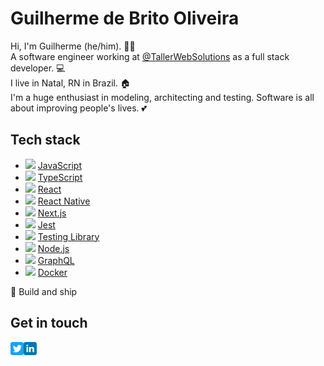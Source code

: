 # Guilherme de Brito Oliveira
Hi, I'm Guilherme (he/him). :technologist: <br />
A software engineer working at [@TallerWebSolutions](https://github.com/TallerWebSolutions) as a full stack developer. :computer: <br />
I live in Natal, RN in Brazil. :house: <br />
I'm a huge enthusiast in modeling, architecting and testing. Software is all about improving people's lives. 💕

## Tech stack
- <img src="https://upload.wikimedia.org/wikipedia/commons/6/6a/JavaScript-logo.png" height="20px" /> [JavaScript](https://developer.mozilla.org/en-US/docs/Web/JavaScript)
- <img src="https://miro.medium.com/max/816/1*mn6bOs7s6Qbao15PMNRyOA.png" height="20px" /> [TypeScript](https://github.com/microsoft/TypeScript)
- <img src="https://reactnative.dev/img/header_logo.svg" height="15px" /> [React](https://github.com/facebook/react)
- <img src="https://encrypted-tbn0.gstatic.com/images?q=tbn%3AANd9GcT_aOiBE0YqZ0HYiasvYO5-ViKVnYzEBvhzpw&usqp=CAU" height="15px" /> [React Native](https://github.com/facebook/react-native)
- <img src="https://upload.wikimedia.org/wikipedia/commons/thumb/8/8e/Nextjs-logo.svg/800px-Nextjs-logo.svg.png" height="15px" /> [Next.js](https://github.com/zeit/next.js/)
- <img src="https://seeklogo.com/images/J/jest-logo-F9901EBBF7-seeklogo.com.png" height="15px" /> [Jest](https://github.com/facebook/jest)
- <img src="https://testing-library.com/img/octopus-128x128.png" height="15px" /> [Testing Library](https://github.com/testing-library)
- <img src="https://nodejs.org/static/images/logo-hexagon-card.png" height="20px" /> [Node.js](https://github.com/nodejs/node)
- <img src="https://miro.medium.com/max/450/1*17U-yzBfoMgkFpuawnmUnw.png" height="20px" /> [GraphQL](https://github.com/graphql)
- <img src="https://www.docker.com/sites/default/files/d8/2019-07/Moby-logo.png" height="15px" /> [Docker](https://github.com/docker)

🚀 Build and ship

## Get in touch
<a href="https://twitter.com/guilhermedeoli_">
  <img align="left" alt="Vedant Jajoo Twitter" width="21px" src="https://raw.githubusercontent.com/edent/SuperTinyIcons/099dc12b59179d07d534069bc8551718f786d91a/images/svg/twitter.svg" />
</a>
<a href="https://www.linkedin.com/in/contatoguilhermedeoliveira/">
  <img align="left" alt="Vedant Jajoo Linkdin" width="21px" src="https://raw.githubusercontent.com/edent/SuperTinyIcons/099dc12b59179d07d534069bc8551718f786d91a/images/svg/linkedin.svg" />
</a>
